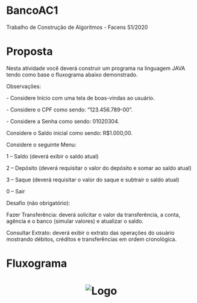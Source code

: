 # BancoAC1
Trabalho de Construção de Algoritmos - Facens S1/2020

# Proposta
<p>Nesta atividade você deverá construir um programa na linguagem JAVA tendo como base o fluxograma
abaixo demonstrado.
<p>Observações:
<p>  - Considere Início com uma tela de boas-vindas ao usuário.
<p>  - Considere o CPF como sendo: “123.456.789-00”.
<p>  - Considere a Senha como sendo: 01020304.
<p>  Considere o Saldo inicial como sendo: R$1.000,00.
<p>  Considere o seguinte Menu:
<p>    1 – Saldo (deverá exibir o saldo atual)
<p>    2 – Depósito (deverá requisitar o valor do depósito e somar ao saldo atual)
<p>    3 – Saque (deverá requisitar o valor do saque e subtrair o saldo atual)
<p>    0 – Sair
<p>Desafio (não obrigatório):
<p>  Fazer Transferência: deverá solicitar o valor da transferência, a conta, agência e o banco (simular
valores) e atualizar o saldo.
<p>  Consultar Extrato: deverá exibir o extrato das operações do usuário mostrando débitos, créditos e
transferências em ordem cronológica.

# Fluxograma
<h1 align="center">
    <img alt="Logo" src="https://ik.imagekit.io/otaviolage/BancoAC1_Fluxograma_XiYfRgRJh.PNG" />
    <br>
</h1>
